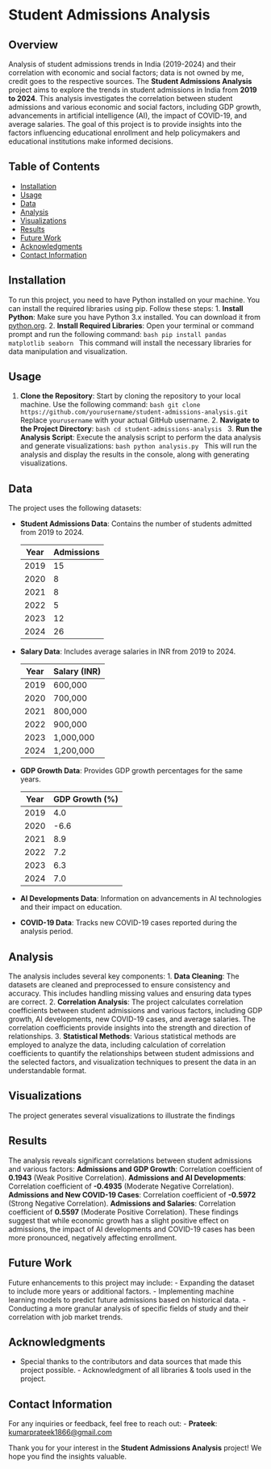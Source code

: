 # Student Admissions Analysis

## Overview
Analysis of student admissions trends in India (2019-2024) and their correlation with economic and social factors; data is not owned by me, credit goes to the respective sources.
The **Student Admissions Analysis** project aims to explore the trends in student admissions in India from **2019 to 2024**. This analysis investigates the correlation between student admissions and various economic and social factors, including GDP growth, advancements in artificial intelligence (AI), the impact of COVID-19, and average salaries. The goal of this project is to provide insights into the factors influencing educational enrollment and help policymakers and educational institutions make informed decisions.

## Table of Contents
- [Installation](#installation)
- [Usage](#usage)
- [Data](#data)
- [Analysis](#analysis)
- [Visualizations](#visualizations)
- [Results](#results)
- [Future Work](#future-work)
- [Acknowledgments](#acknowledgments)
- [Contact Information](#contact-information)

## Installation
To run this project, you need to have Python installed on your machine. You can install the required libraries using pip. Follow these steps: 1. **Install Python**: Make sure you have Python 3.x installed. You can download it from [python.org](https://www.python.org/downloads/). 2. **Install Required Libraries**: Open your terminal or command prompt and run the following command: ```bash pip install pandas matplotlib seaborn ``` This command will install the necessary libraries for data manipulation and visualization.

## Usage
1. **Clone the Repository**: Start by cloning the repository to your local machine. Use the following command: ```bash git clone https://github.com/yourusername/student-admissions-analysis.git ``` Replace `yourusername` with your actual GitHub username. 2. **Navigate to the Project Directory**: ```bash cd student-admissions-analysis ``` 3. **Run the Analysis Script**: Execute the analysis script to perform the data analysis and generate visualizations: ```bash python analysis.py ``` This will run the analysis and display the results in the console, along with generating visualizations.

## Data

The project uses the following datasets:

- **Student Admissions Data**: Contains the number of students admitted from 2019 to 2024.
  
  | Year | Admissions |
  |------|------------|
  | 2019 | 15         |
  | 2020 | 8          |
  | 2021 | 8          |
  | 2022 | 5          |
  | 2023 | 12         |
  | 2024 | 26         |

- **Salary Data**: Includes average salaries in INR from 2019 to 2024.
  
  | Year | Salary (INR) |
  |------|--------------|
  | 2019 | 600,000      |
  | 2020 | 700,000      |
  | 2021 | 800,000      |
  | 2022 | 900,000      |
  | 2023 | 1,000,000    |
  | 2024 | 1,200,000    |

- **GDP Growth Data**: Provides GDP growth percentages for the same years.
  
  | Year | GDP Growth (%) |
  |------|----------------|
  | 2019 | 4.0            |
  | 2020 | -6.6           |
  | 2021 | 8.9            |
  | 2022 | 7.2            |
  | 2023 | 6.3            |
  | 2024 | 7.0            |

- **AI Developments Data**: Information on advancements in AI technologies and their impact on education.

- **COVID-19 Data**: Tracks new COVID-19 cases reported during the analysis period.

## Analysis
The analysis includes several key components: 1. **Data Cleaning**: The datasets are cleaned and preprocessed to ensure consistency and accuracy. This includes handling missing values and ensuring data types are correct. 2. **Correlation Analysis**: The project calculates correlation coefficients between student admissions and various factors, including GDP growth, AI developments, new COVID-19 cases, and average salaries. The correlation coefficients provide insights into the strength and direction of relationships. 3. **Statistical Methods**: Various statistical methods are employed to analyze the data, including calculation of correlation coefficients to quantify the relationships between student admissions and the selected factors, and visualization techniques to present the data in an understandable format.

## Visualizations
The project generates several visualizations to illustrate the findings

## Results
The analysis reveals significant correlations between student admissions and various factors: **Admissions and GDP Growth**: Correlation coefficient of **0.1943** (Weak Positive Correlation). **Admissions and AI Developments**: Correlation coefficient of **-0.4935** (Moderate Negative Correlation). **Admissions and New COVID-19 Cases**: Correlation coefficient of **-0.5972** (Strong Negative Correlation). **Admissions and Salaries**: Correlation coefficient of **0.5597** (Moderate Positive Correlation). These findings suggest that while economic growth has a slight positive effect on admissions, the impact of AI developments and COVID-19 cases has been more pronounced, negatively affecting enrollment.


## Future Work
Future enhancements to this project may include: - Expanding the dataset to include more years or additional factors. - Implementing machine learning models to predict future admissions based on historical data. - Conducting a more granular analysis of specific fields of study and their correlation with job market trends.

## Acknowledgments
- Special thanks to the contributors and data sources that made this project possible. - Acknowledgment of all libraries & tools used in the project.

## Contact Information
For any inquiries or feedback, feel free to reach out: - **Prateek**: [kumarprateek1866@gmail.com](kumarprateek1866@gmail.com)

Thank you for your interest in the **Student Admissions Analysis** project! We hope you find the insights valuable.
